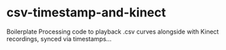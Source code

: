 # csv-timestamp-and-kinect
Boilerplate Processing code to playback .csv curves alongside with Kinect recordings, synced via timestamps...
